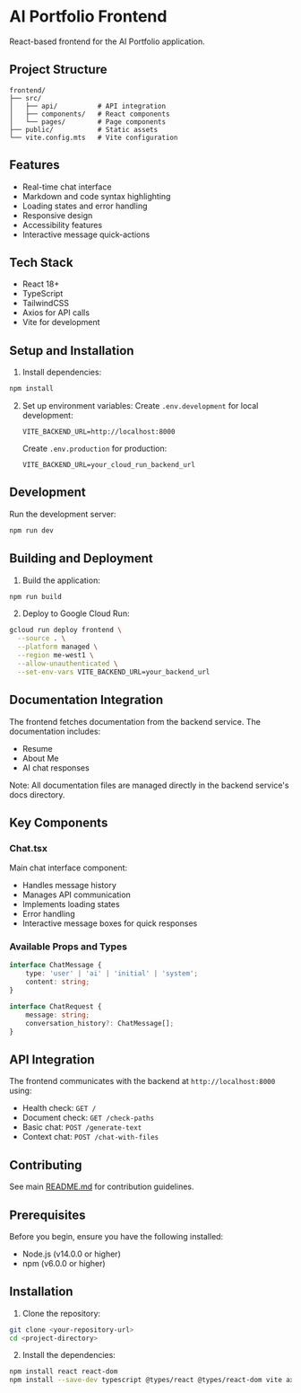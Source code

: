 # AI Portfolio Frontend

React-based frontend for the AI Portfolio application.

## Project Structure

```
frontend/
├── src/
│   ├── api/          # API integration
│   ├── components/   # React components
│   └── pages/        # Page components
├── public/           # Static assets
└── vite.config.mts   # Vite configuration
```

## Features

-   Real-time chat interface
-   Markdown and code syntax highlighting
-   Loading states and error handling
-   Responsive design
-   Accessibility features
-   Interactive message quick-actions

## Tech Stack

-   React 18+
-   TypeScript
-   TailwindCSS
-   Axios for API calls
-   Vite for development

## Setup and Installation

1. Install dependencies:

```bash
npm install
```

2. Set up environment variables:
   Create `.env.development` for local development:

    ```
    VITE_BACKEND_URL=http://localhost:8000
    ```

    Create `.env.production` for production:

    ```
    VITE_BACKEND_URL=your_cloud_run_backend_url
    ```

## Development

Run the development server:

```bash
npm run dev
```

## Building and Deployment

1. Build the application:

```bash
npm run build
```

2. Deploy to Google Cloud Run:

```bash
gcloud run deploy frontend \
  --source . \
  --platform managed \
  --region me-west1 \
  --allow-unauthenticated \
  --set-env-vars VITE_BACKEND_URL=your_backend_url
```

## Documentation Integration

The frontend fetches documentation from the backend service. The documentation includes:

-   Resume
-   About Me
-   AI chat responses

Note: All documentation files are managed directly in the backend service's docs directory.

## Key Components

### Chat.tsx

Main chat interface component:

-   Handles message history
-   Manages API communication
-   Implements loading states
-   Error handling
-   Interactive message boxes for quick responses

### Available Props and Types

```typescript
interface ChatMessage {
    type: 'user' | 'ai' | 'initial' | 'system';
    content: string;
}

interface ChatRequest {
    message: string;
    conversation_history?: ChatMessage[];
}
```

## API Integration

The frontend communicates with the backend at `http://localhost:8000` using:

-   Health check: `GET /`
-   Document check: `GET /check-paths`
-   Basic chat: `POST /generate-text`
-   Context chat: `POST /chat-with-files`

## Contributing

See main [README.md](../README.md) for contribution guidelines.

## Prerequisites

Before you begin, ensure you have the following installed:

-   Node.js (v14.0.0 or higher)
-   npm (v6.0.0 or higher)

## Installation

1. Clone the repository:

```bash
git clone <your-repository-url>
cd <project-directory>
```

2. Install the dependencies:

```bash
npm install react react-dom
npm install --save-dev typescript @types/react @types/react-dom vite axios
```
